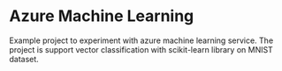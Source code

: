 # Azure Machine Learning
Example project to experiment with azure machine learning service. The project is support vector classification with scikit-learn library on MNIST dataset.